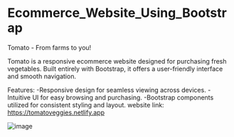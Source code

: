 # Ecommerce_Website_Using_Bootstrap
Tomato - From farms to you!

Tomato is a responsive ecommerce website designed for purchasing fresh vegetables. 
Built entirely with Bootstrap, it offers a user-friendly interface and smooth navigation.

Features:
-Responsive design for seamless viewing across devices.
-Intuitive UI for easy browsing and purchasing.
-Bootstrap components utilized for consistent styling and layout.
website link: https://tomatoveggies.netlify.app

![image](https://github.com/nishashetty-1208/Ecommerce_Website_Using_Bootstrap/assets/114347588/e8cb30a4-9612-4fa3-94b1-daba71faa442)
